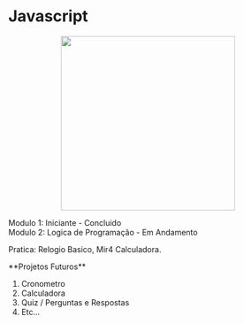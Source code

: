 # Javascript

<p align="center">
  <img width="315" height="315" src="https://logospng.org/download/javascript/logo-javascript-1024.png">
</p>

Modulo 1: Iniciante - Concluido <br />
Modulo 2: Logica de Programação - Em Andamento <br />

Pratica: Relogio Basico, Mir4 Calculadora.



<p align="left">**Projetos Futuros**</p>

1. Cronometro
2. Calculadora
3. Quiz / Perguntas e Respostas
4. Etc...



